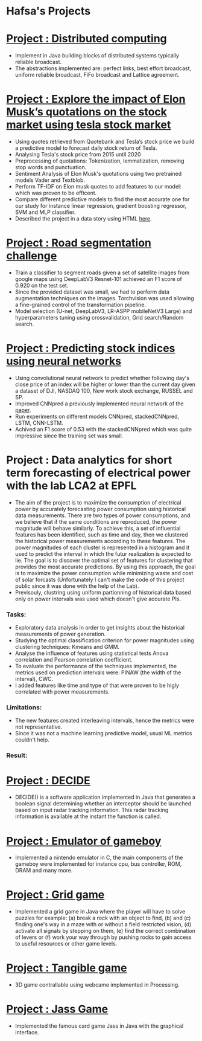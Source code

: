 # Hafsa's Projects

# [Project : Distributed computing](https://github.com/aoutir/Distributed-Algorithms) 

* Implement in Java building blocks of distributed systems typically reliable broadcast. 
* The abstractions implemented are: perfect links, best effort broadcast, uniform reliable broadcast, FiFo broadcast and Lattice agreement. 

# [Project  : Explore the impact of Elon Musk’s quotations on the stock market using tesla stock market](https://github.com/epfl-ada/ada-2021-project-noname)

* Using quotes retrieved from Quotebank and Tesla’s stock price we build a predictive model to forecast daily stock return of Tesla.
* Analysing Tesla's stock price from 2015 until 2020
* Preprocessing of quotations: Tokenization, lemmatization, removing stop words and punctuation. 
* Sentiment Analysis of Elon Musk's quotations using two pretrained models Vader and Textblob. 
* Perform TF-IDF on Elon musk quotes to add features to our model: which was proven to be efficent. 
* Compare different predictive models to find the most accurate one for our study for instance linear regression, gradient boosting regressor, SVM and MLP classifier.
* Described the project in a data story using HTML [here](https://aoutir.github.io/).

# [Project : Road segmentation challenge](https://github.com/aoutir/Project_Machine_Learning)

* Train a classifier to segment roads given a set of satellite images from google maps using DeepLabV3 Resnet-101 achieved an F1 score of 0.920 on the test set. 
* Since the provided dataset was small, we had to perform data augmentation techniques on the images. Torchvision was used allowing a fine-grained control of the transformation pipeline. 
* Model selection (U-net, DeepLabV3, LR-ASPP mobileNetV3 Large) and hyperparameters tuning using crossvalidation, Grid search/Random search. 



# [Project : Predicting stock indices using neural networks](https://github.com/aoutir/Project_Deep_learning)

* Using convolutional neural network to predict whether following day's close price of an index will be higher or lower than the current day given a dataset of DJI, NASDAQ 100, New work stock exchange, RUSSEL and SP. 
* Improved CNNpred a previously implemented neural network of the [paper](https://www.sciencedirect.com/science/article/abs/pii/S0957417419301915). 
* Run experiments on different models CNNpred, stackedCNNpred, LSTM, CNN-LSTM. 
* Achived an F1 score of 0.53 with the stackedCNNpred which was quite impressive since the training set was small.


# Project : Data analytics for short term forecasting of electrical power with the lab LCA2 at EPFL 
* The aim of the project is to maximize the consumption of electrical power by accurately forecasting power consumption using historical data measurements. There are two types of power consumptions, and we believe that if the same conditions are reproduced, the power magnitude will behave similarly. To achieve this, a set of influential features has been identified, such as time and day, then we clustered the historical power measurements according to these features. The power magnitudes of each cluster is represented in a histogram and it used to predict the interval in which the futur realization is expected to lie. The goal is to discover the optimal set of features for clustering that provides the most accurate predictions. By using this approach, the goal is to maximize the power consumption while minimizing waste and cost of solar forcasts (Unfortunately I can't make the code of this project public since it was done with the help of the Lab).
* Previsouly, clustring using uniform partionning of historical data based only on power intervals was used which doesn't give accurate PIs.
### Tasks:
* Exploratory data analysis in order to get insights about the historical measurements of power generation.
* Studying the optimal classification criterion for power magnitudes using clustering techniques: Kmeans and GMM.
* Analyse the influence of features using statistical tests Anova correlation and Pearson correlation coefficient. 
* To evaluate the performance of the techniques implemented, the metrics used on prediction intervals were: PINAW (the width of the interval), CWC.
* I added features like time and type of that were proven to be higly correlated with power measurements.
### Limitations: 
* The new features created interleaving intervals, hence the metrics were not representative.
* Since it was not a machine learning predictive model, usual ML metrics couldn't help.
### Result:



# [Project : DECIDE ](https://github.com/aoutir/DECIDE)

* DECIDE() is a software application implemented in Java that generates a boolean signal determining whether an interceptor should be launched based on input radar tracking information. This radar tracking information is available at the instant the function is called.

# [Project : Emulator of gameboy](https://github.com/aoutir/Emulator_gameboy)

* Implemented a nintendo emulator in C, the main components of the gameboy were implemented for instance cpu, bus controller, ROM, DRAM and many more.

# [Project : Grid game](https://github.com/aoutir/game_java)

* Implemented a grid game in Java where the player will have to solve puzzles for example: (a) break a rock with
an object to find, (b) and (c) finding one's way in a maze with or without a field
restricted vision, (d) activate all signals by stepping on them, (e) find the correct
combination of levers or (f) work your way through by pushing rocks to gain access to
useful resources or other game levels.

# [Project : Tangible game](https://github.com/aoutir/Project_computer_vision) 

* 3D game contrallable using webcame implemented in Processing. 

# [Project : Jass Game](https://github.com/aoutir/game_java)

* Implemented the famous card game Jass in Java with the graphical interface.

